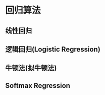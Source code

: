 # 回归算法

## 线性回归

## 逻辑回归(Logistic Regression)

## 牛顿法(拟牛顿法)

## Softmax Regression


```python

```
